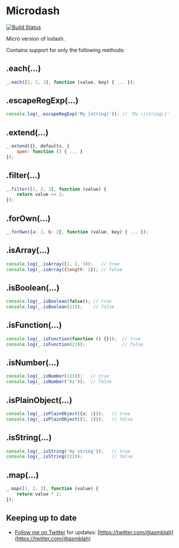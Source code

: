Microdash
=========

[![Build Status](https://secure.travis-ci.org/asmblah/microdash.png?branch=master)](http://travis-ci.org/asmblah/microdash)

Micro version of lodash.

Contains support for only the following methods:

.each(...)
----------
```javascript
_.each([1, 2, 3], function (value, key) { ... });
```

.escapeRegExp(...)
------------------
```javascript
console.log(_.escapeRegExp('My [string]')); // 'My \[string\]'
```

.extend(...)
------------
```javascript
_.extend({}, defaults, {
    open: function () { ... }
});
```

.filter(...)
------------
```javascript
_.filter([1, 2, 3], function (value) {
    return value >= 2;
});
```

.forOwn(...)
------------
```javascript
_.forOwn({a: 1, b: 2}, function (value, key) { ... });
```

.isArray(...)
-------------
```javascript
console.log(_.isArray([1, 2, 3));   // true
console.log(_.isArray({length: 2}); // false
```

.isBoolean(...)
---------------
```javascript
console.log(_.isBoolean(false)); // true
console.log(_.isBoolean(21));    // false
```

.isFunction(...)
----------------
```javascript
console.log(_.isFunction(function () {}));  // true
console.log(_.isFunction(21));              // false
```

.isNumber(...)
--------------
```javascript
console.log(_.isNumber(123));   // true
console.log(_.isNumber('hi'));  // false
```

.isPlainObject(...)
-------------------
```javascript
console.log(_.isPlainObject({a: 1}));   // true
console.log(_.isPlainObject([1, 2]));   // false
```

.isString(...)
--------------
```javascript
console.log(_.isString('my string'));   // true
console.log(_.isString(321));           // false
```

.map(...)
---------
```javascript
_.map([1, 2, 3], function (value) {
    return value * 2;
});
```

Keeping up to date
------------------
- [Follow me on Twitter](https://twitter.com/@asmblah) for updates: [https://twitter.com/@asmblah](https://twitter.com/@asmblah)
